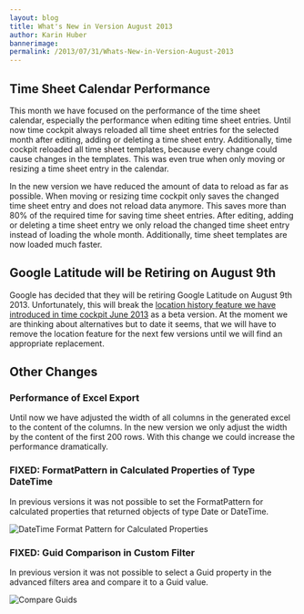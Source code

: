 ```yaml
---
layout: blog
title: What's New in Version August 2013
author: Karin Huber
bannerimage: 
permalink: /2013/07/31/Whats-New-in-Version-August-2013
---
```


<h2 xmlns="http://www.w3.org/1999/xhtml">Time Sheet Calendar Performance</h2><p xmlns="http://www.w3.org/1999/xhtml">This month we have focused on the performance of the time sheet calendar, especially the performance when editing time sheet entries. Until now time cockpit always reloaded all time sheet entries for the selected month after editing, adding or deleting a time sheet entry. Additionally, time cockpit reloaded all time sheet templates, because every change could cause changes in the templates. This was even true when only moving or resizing a time sheet entry in the calendar.</p><p xmlns="http://www.w3.org/1999/xhtml">In the new version we have reduced the amount of data to reload as far as possible. When moving or resizing time cockpit only saves the changed time sheet entry and does not reload data anymore. This saves more than 80% of the required time for saving time sheet entries. After editing, adding or deleting a time sheet entry we only reload the changed time sheet entry instead of loading the whole month. Additionally, time sheet templates are now loaded much faster.</p><h2 class="BlogHeader" xmlns="http://www.w3.org/1999/xhtml">Google Latitude will be Retiring on August 9th</h2><p xmlns="http://www.w3.org/1999/xhtml">Google has decided that they will be retiring Google Latitude on August 9th 2013. Unfortunately, this will break the <a href="~/blog/2013/05/31/Whats-New-in-Version-June-2013" title="Location History in Time Cockpit">location history feature we have introduced in time cockpit June 2013</a> as a beta version. At the moment we are thinking about alternatives but to date it seems, that we will have to remove the location feature for the next few versions until we will find an appropriate replacement.</p><h2 xmlns="http://www.w3.org/1999/xhtml">Other Changes</h2><h3 xmlns="http://www.w3.org/1999/xhtml">Performance of Excel Export</h3><p xmlns="http://www.w3.org/1999/xhtml">Until now we have adjusted the width of all columns in the generated excel to the content of the columns. In the new version we only adjust the width by the content of the first 200 rows. With this change we could increase the performance dramatically.</p><h3 xmlns="http://www.w3.org/1999/xhtml">FIXED: FormatPattern in Calculated Properties of Type DateTime</h3><p xmlns="http://www.w3.org/1999/xhtml">In previous versions it was not possible to set the FormatPattern for calculated properties that returned objects of type Date or DateTime.</p><p xmlns="http://www.w3.org/1999/xhtml">
  <img src="{{site.baseurl}}/images/blog/2013/07/DateTimeFormatPattern.png" alt="DateTime Format Pattern for Calculated Properties" title="DateTime Format Pattern for Calculated Properties" />
</p><h3 xmlns="http://www.w3.org/1999/xhtml">FIXED: Guid Comparison in Custom Filter</h3><p xmlns="http://www.w3.org/1999/xhtml">In previous version it was not possible to select a Guid property in the advanced filters area and compare it to a Guid value.</p><p xmlns="http://www.w3.org/1999/xhtml">
  <img src="{{site.baseurl}}/images/blog/2013/07/FilterGuid.png" alt="Compare Guids" title="Compare Guids" />
</p>